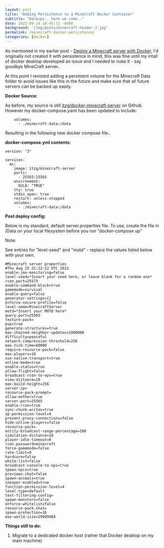 ```yaml
---
layout: post
title: "Adding Persistence to a MineCraft Docker Container"
subtitle: "Backups.. here we come.."
date: 2022-09-24 10:45:13 -0400
background: '/img/posts/minecraft-header-2.jpg'
permalink: /minecraft-docker-persistence/
categories: [docker]
---
```


As mentioned in my earlier post - [Deploy a Minecraft server with Docker](/deploy-minecraft-docker/), I'd originally not created it with persistence in mind, this was fine until my intall of docker desktop developed an issue and I needed to nuke it - say goodbye MineCraft server.. 

At this point I revisted adding a persistent volume for the Minecraft Data folder to avoid issues like this in the future and make sure that all future servers can be backed up easily.

**Docker Source:**

As before, my source is still [itzg/docker-minecraft-server](https://github.com/itzg/docker-minecraft-server) on Github. However my docker-compose.yaml has been updated to include:

``` docker
    volumes:
      - ./minecraft-data:/data
```
Resulting in the following new docker compose file..

**docker-compose.yml contents:**

``` docker
version: "3"

services:
  mc:
    image: itzg/minecraft-server
    ports:
      - 25565:25565
    environment:
      EULA: "TRUE"
    tty: true
    stdin_open: true
    restart: unless-stopped
    volumes:
      - ./minecraft-data:/data
```
**Post deploy config:**

Below is my standard, default server.properties file. To use, create the file in /Data on your local filesystem before you run "docker-compose up"

Note:

See entries for "level-seed" and "motd" - replace the values listed below with your own.

```
#Minecraft server properties
#Thu Aug 25 21:12:22 UTC 2022
enable-jmx-monitoring=false
level-seed=*Insert your seed here, or leave blank for a random one*
rcon.port=25575
enable-command-block=true
gamemode=survival
enable-query=false
generator-settings={}
enforce-secure-profile=false
level-name=MinecraftServer
motd=*Insert your MOTD here*
query.port=25565
texture-pack=
pvp=true
generate-structures=true
max-chained-neighbor-updates=1000000
difficulty=peaceful
network-compression-threshold=256
max-tick-time=60000
require-resource-pack=false
max-players=10
use-native-transport=true
online-mode=true
enable-status=true
allow-flight=false
broadcast-rcon-to-ops=true
view-distance=10
max-build-height=256
server-ip=
resource-pack-prompt=
allow-nether=true
server-port=25565
enable-rcon=true
sync-chunk-writes=true
op-permission-level=4
prevent-proxy-connections=false
hide-online-players=false
resource-pack=
entity-broadcast-range-percentage=100
simulation-distance=10
player-idle-timeout=0
rcon.password=minecraft
force-gamemode=false
rate-limit=0
hardcore=false
white-list=false
broadcast-console-to-ops=true
spawn-npcs=true
previews-chat=false
spawn-animals=true
snooper-enabled=true
function-permission-level=4
level-type=default
text-filtering-config=
spawn-monsters=false
enforce-whitelist=false
resource-pack-sha1=
spawn-protection=16
max-world-size=29999984

```

**Things still to do:**

1. Migrate to a dedicated docker host (rather that Docker desktop on my main machine)